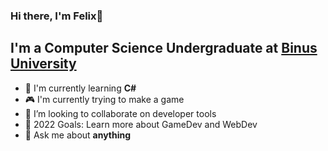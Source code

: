 ### Hi there, I'm Felix👋

## I'm a Computer Science Undergraduate at [Binus University][univ]
- 🔬 I'm currently learning **C#**
- 🎮 I'm currently trying to make a game
- 👯 I’m looking to collaborate on developer tools
- 🥅 2022 Goals: Learn more about GameDev and WebDev
- 📲 Ask me about **anything**

[univ]: https://binus.ac.id

